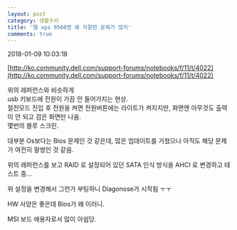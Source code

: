 ```yaml
---
layout: post
category: 생활수리
title: '델 xps 9560엔 왜 자잘한 문제가 많지'
comments: true
---
```



2018-01-09 10:03:18


[http://ko.community.dell.com/support-forums/notebooks/f/11/t/4022](http://ko.community.dell.com/support-forums/notebooks/f/11/t/4022)
  
위의 레퍼런스와 비슷하게  
usb 키보드에 전원이 가끔 안 들어가지는 현상.  
절전모드 진입 후 전원을 켜면 전원버튼에는 라이트가 켜지지만, 화면엔 아무것도 출력이 안 되고 검은 화면만 나옴.  
몇번의 블루 스크린.  
  
대부분 Os보다는 Bios 문제인 것 같은데, 많은 업데이트를 거쳤으나 아직도 해당 문제가 여전히 말썽인 것 같음.  
  
위의 레퍼런스를 보고 RAID 로 설정되어 있던 SATA 인식 방식을 AHCI 로 변경하고 테스트 중...  
  
위 설정을 변경해서 그런가 부팅하니 Diagonose가 시작됨 ㅜㅜ  
  
HW 사양은 좋은데 Bios가 왜 이러니.  
  
MSI 보드 애용자로서 많이 아쉽당.